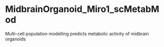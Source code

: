 # MidbrainOrganoid_Miro1_scMetabMod
Multi-cell population modelling predicts metabolic activity of midbrain organoids
